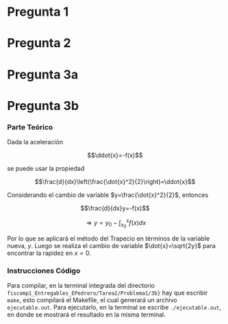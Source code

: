 # Pregunta 1

# Pregunta 2

# Pregunta 3a

# Pregunta 3b
### Parte Teórico
Dada la aceleración

$$\ddot{x}=-f(x)$$

se puede usar la propiedad

$$\frac{d}{dx}\left(\frac{\dot{x}^2}{2}\right)=\ddot{x}$$

Considerando el cambio de variable $y=\frac{\dot{x}^2}{2}$, entonces

$$\frac{d}{dx}y=-f(x)$$

$$\Rightarrow y=y_0-\int_{x_0}^{x}f(x)dx$$

Por lo que se aplicará el método del Trapecio en términos de la variable nueva, $y$. Luego se realiza el cambio de variable $\dot{x}=\sqrt{2y}$ para encontrar la rapidez en $x=0$.

### Instrucciones Código
Para compilar, en la terminal integrada del directorio `fiscomp1_Entregables_EPedrero/Tarea2/Problema1/3b}` hay que escribir `make`, esto compilará el Makefile, el cual generará un archivo `ejecutable.out`. Para ejecutarlo, en la terminal se escribe `./ejecutable.out`, en donde se mostrará el resultado en la misma terminal.